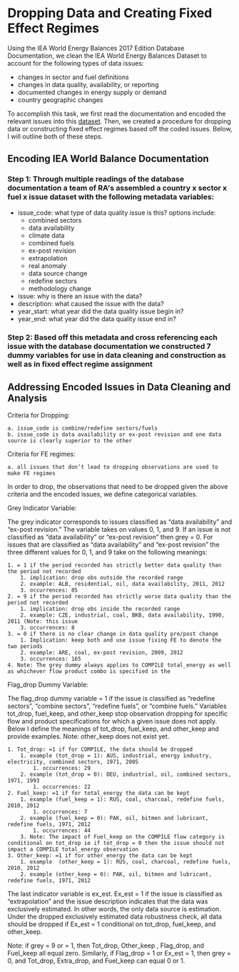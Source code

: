 # Dropping Data and Creating Fixed Effect Regimes

Using the IEA World Energy Balances 2017 Edition Database Documentation, we clean the IEA World Energy Balances Dataset to account for the following types of data issues:
* changes in sector and fuel definitions 
* changes in data quality, availability, or reporting
* documented changes in energy supply or demand
* country geographic changes

To accomplish this task, we first read the documentation and encoded the relevant issues into this [dataset](). Then, we created a procedure for dropping data or constructing fixed effect regimes based off the coded issues. Below, I will outline both of these steps. 

## Encoding IEA World Balance Documentation

### Step 1: Through multiple readings of the database documentation a team of RA's assembled a country x sector x fuel x issue dataset with the following metadata variables:
* issue_code: what type of data quality issue is this? options include:
    * combined sectors
    * data availability
    * climate data
    * combined fuels
    * ex-post revision
    * extrapolation
    * real anomaly
    * data source change
    * redefine sectors
    * methodology change
* issue: why is there an issue with the data? 
* description: what caused the issue with the data?
* year_start: what year did the data quality issue begin in?
* year_end: what year did the data quality issue end in?

### Step 2: Based off this metadata and cross referencing each issue with the database documentation we constructed 7 dummy variables for use in data cleaning and construction as well as in fixed effect regime assignment


## Addressing Encoded Issues in Data Cleaning and Analysis


Criteria for Dropping:

    a. issue_code is combine/redefine sectors/fuels
    b. issue_code is data availability or ex-post revision and one data source is clearly superior to the other

Criteria for FE regimes:

    a. all issues that don’t lead to dropping observations are used to make FE regimes

In order to drop, the observations that need to be dropped given the above criteria and the encoded issues, we define categorical variables. 

Grey Indicator Variable: 

The grey indicator corresponds to issues classified as “data availability” and “ex-post revision.” The variable takes on values 0, 1, and 9. If an issue is not classified as “data availability” or “ex-post revision” then grey = 0. For issues that are classified as “data availability” and “ex-post revision” the three different values for 0, 1, and 9 take on the following meanings: 

    1. = 1 if the period recorded has strictly better data quality than the period not recorded
        1. implication: drop obs outside the recorded range
        2. example: ALB, residential, oil, data availability, 2011, 2012
        3. occurrences: 85
    2. = 9 if the period recorded has strictly worse data quality than the period not recorded
        1. implication: drop obs inside the recorded range
        2. example: CZE, industrial, coal, BKB, data availability, 1990, 2011 (Note: this issue
        3. occurrences: 8
    3. = 0 if there is no clear change in data quality pre/post change
        1. Implication: keep both and use issue fixing FE to denote the two periods
        2. example: ARE, coal, ex-post revision, 2009, 2012
        3. occurrences: 165
    4. Note: The grey dummy always applies to COMPILE total_energy as well as whichever flow product combo is specified in the 

Flag_drop Dummy Variable:

The flag_drop dummy variable = 1 if the issue is classified as “redefine sectors”, “combine sectors”, “redefine fuels”, or “combine fuels.” Variables tot_drop, fuel_keep, and other_keep stop observation dropping for specific flow and product specifications for which a given issue does not apply. Below I define the meanings of tot_drop, fuel_keep, and other_keep and provide examples. Note: other_keep does not exist yet. 


    1. Tot_drop: =1 if for COMPILE, the data should be dropped
        1. example (tot_drop = 1): AUS, industrial, energy industry, electricity, combined sectors, 1971, 2005
            1. occurrences: 29
        2. example (tot_drop = 0): DEU, industrial, oil, combined sectors, 1971, 1993
            1. occurrences: 22
    2. Fuel_keep: =1 if for total_energy the data can be kept
        1. example (fuel_keep = 1): RUS, coal, charcoal, redefine fuels, 2010, 2012
            1. occurrences: 7
        2. example (fuel_keep = 0): PAK, oil, bitmen and lubricant, redefine fuels, 1971, 2012
            1. occurrences: 44
        3. Note: The impact of Fuel_keep on the COMPILE flow category is conditional on tot_drop ie if tot_drop = 0 then the issue should not impact a COMPILE total_energy observation
    3. Other_keep: =1 if for other_energy the data can be kept 
        1. example  (other_keep = 1): RUS, coal, charcoal, redefine fuels, 2010, 2012
        2. example (other_keep = 0): PAK, oil, bitmen and lubricant, redefine fuels, 1971, 2012

The last indicator variable is ex_est. Ex_est = 1 if the issue is classified as “extrapolation” and the issue description indicates that the data was exclusively estimated. In other words, the only data source is estimation. Under the dropped exclusively estimated data robustness check, all data should be dropped if Ex_est = 1 conditional on tot_drop, fuel_keep, and other_keep. 

Note: if grey = 9 or = 1, then Tot_drop, Other_keep , Flag_drop, and Fuel_keep all equal zero. Similarly, if Flag_drop = 1 or Ex_est = 1, then grey = 0, and Tot_drop, Extra_drop, and Fuel_keep can equal 0 or 1. 